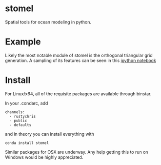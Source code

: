 stomel
======

Spatial tools for ocean modeling in python.   

Example
=======

Likely the most notable 
module of stomel is the orthogonal triangular grid generation. A sampling
of its features can be seen in this [ipython notebook](http://nbviewer.ipython.org/github/rustychris/stomel/blob/master/examples/tom_test.ipynb)

Install
======

For Linux/x64, all of the requisite packages are available through binstar.  

In your .condarc, add 

    channels:
      - rustychris
      - public
      - defaults

and in theory you can install everything with

    conda install stomel
  
Similar packages for OSX are underway.  Any help getting this to run on Windows
would be highly appreciated.
